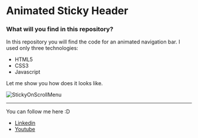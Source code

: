# Animated Sticky Header

### What will you find in this repository?

In this repository you will find the code for an animated navigation bar. I used only three technologies:

- HTML5
- CSS3
- Javascript

Let me show you how does it looks like.


![StickyOnScrollMenu](https://user-images.githubusercontent.com/57104916/144175444-126e1379-866b-49dd-b114-78eaef1129e0.gif)

--- 

You can follow me here :D
- [Linkedin](https://www.linkedin.com/in/orlandoduranpy/)
- [Youtube](https://www.youtube.com/channel/UCjyik2OU1z9zQoTeg3tyDAQ/featured)
